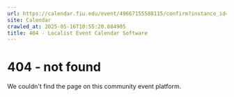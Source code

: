 ```yaml
---
url: https://calendar.fiu.edu/event/49667155588115/confirm?instance_id=49667155591189&return=https%3A%2F%2Fcalendar.fiu.edu%2Fcalendar%3Fevent_types%255B%255D%3D129753
site: Calendar
crawled_at: 2025-05-16T10:55:20.884905
title: 404 - Localist Event Calendar Software
---
```


# 404 - not found
We couldn't find the page on this community event platform.
